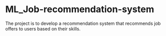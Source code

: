 # ML_Job-recommendation-system
The project is to develop a recommendation system that recommends job offers to users based on their skills.
